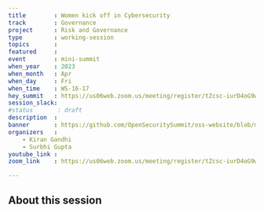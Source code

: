 ```yaml
---
title        : Women kick off in Cybersecurity
track        : Governance
project      : Risk and Governance
type         : working-session
topics       :
featured     :
event        : mini-summit
when_year    : 2023
when_month   : Apr
when_day     : Fri
when_time    : WS-16-17
hey_summit   : https://us06web.zoom.us/meeting/register/tZcsc-iurD4oG9wnMRkFVqaDGfmgDKNXo7zu
session_slack:
#status       : draft
description  :
banner       : https://github.com/OpenSecuritySummit/oss-website/blob/main/content/sessions/2023/mini-summits/Apr/FthoLMJWAAIMpxh.jpg?raw=true
organizers   :
    - Kiran Gandhi
    - Surbhi Gupta
youtube_link :
zoom_link    : https://us06web.zoom.us/meeting/register/tZcsc-iurD4oG9wnMRkFVqaDGfmgDKNXo7zu

---
```


## About this session
